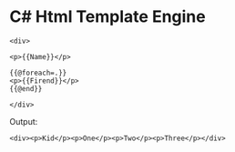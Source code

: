 # C# Html Template Engine 

```
<div>

<p>{{Name}}</p>

{{@foreach=.}}
<p>{{Firend}}</p>
{{@end}}

</div>
```

Output:

```
<div><p>Kid</p><p>One</p><p>Two</p><p>Three</p></div>
```
